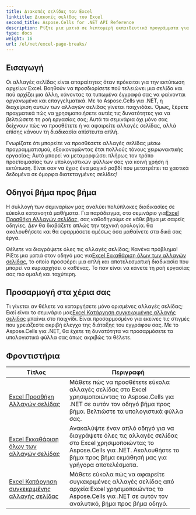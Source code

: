 ```yaml
---
title: Διακοπές σελίδας του Excel
linktitle: Διακοπές σελίδας του Excel
second_title: Aspose.Cells for .NET API Reference
description: Ρίξτε μια ματιά σε λεπτομερή εκπαιδευτικά προγράμματα για αλλαγές σελίδων του Excel με το Aspose.Cells για .NET. Βελτιώστε τη διάταξη των βιβλίων εργασίας σας στο Excel με ευκολία.
type: docs
weight: 16
url: /el/net/excel-page-breaks/
---
```

## Εισαγωγή

Οι αλλαγές σελίδας είναι απαραίτητες όταν πρόκειται για την εκτύπωση αρχείων Excel. Βοηθούν να προσδιορίσετε πού τελειώνει μια σελίδα και πού αρχίζει μια άλλη, κάνοντας τα τυπωμένα έγγραφά σας να φαίνονται οργανωμένα και επαγγελματικά. Με το Aspose.Cells για .NET, η διαχείριση αυτών των αλλαγών σελίδας γίνεται παιχνιδάκι. Όμως, ξέρετε πραγματικά πώς να χρησιμοποιήσετε αυτές τις δυνατότητες για να βελτιώσετε τη ροή εργασίας σας; Αυτά τα σεμινάρια όχι μόνο σας δείχνουν πώς να προσθέτετε ή να αφαιρείτε αλλαγές σελίδας, αλλά επίσης κάνουν τη διαδικασία απίστευτα απλή.

Γνωρίζατε ότι μπορείτε να προσθέσετε αλλαγές σελίδας μέσω προγραμματισμού, εξοικονομώντας έτσι πολλούς τόνους χειρωνακτικής εργασίας; Αυτό μπορεί να μεταμορφώσει πλήρως τον τρόπο προετοιμασίας των υπολογιστικών φύλλων σας για κοινή χρήση ή εκτύπωση. Είναι σαν να έχεις ένα μαγικό ραβδί που μετατρέπει τα χαοτικά δεδομένα σε όμορφα διατεταγμένες σελίδες!

## Οδηγοί βήμα προς βήμα
 Η συλλογή των σεμιναρίων μας αναλύει πολύπλοκες διαδικασίες σε εύκολα κατανοητά μαθήματα. Για παράδειγμα, στο σεμινάριο για[Excel Προσθήκη Αλλαγών σελίδας](./excel-add-page-breaks/), σας καθοδηγούμε σε κάθε βήμα με σαφείς οδηγίες. Δεν θα διαβάζετε απλώς την τεχνική ορολογία. θα ακολουθήσετε και θα εφαρμόσετε αμέσως όσα μαθαίνετε στα δικά σας έργα. 

 Θέλετε να διαγράψετε όλες τις αλλαγές σελίδας; Κανένα πρόβλημα! Ρίξτε μια ματιά στον οδηγό μας για[Excel Εκκαθάριση όλων των αλλαγών σελίδας](./excel-clear-all-page-breaks/), το οποίο προσφέρει μια απλή και αποτελεσματική διαδικασία που μπορεί να κυριαρχήσει ο καθένας. Το παν είναι να κάνετε τη ροή εργασίας σας πιο ομαλή και ταχύτερη.

## Προσαρμογή στα χέρια σας
Τι γίνεται αν θέλετε να καταργήσετε μόνο ορισμένες αλλαγές σελίδας; Εκεί είναι το σεμινάριο μας[Excel Κατάργηση συγκεκριμένης αλλαγής σελίδας](./excel-remove-specific-page-break/) μπαίνει στο παιχνίδι. Είναι προσαρμοσμένο για εκείνες τις στιγμές που χρειάζεστε ακριβή έλεγχο της διάταξης του εγγράφου σας. Με το Aspose.Cells για .NET, θα έχετε τη δυνατότητα να προσαρμόσετε τα υπολογιστικά φύλλα σας όπως ακριβώς τα θέλετε. 

## Φροντιστήρια 
| Τίτλος | Περιγραφή |
| --- | --- |
| [Excel Προσθήκη Αλλαγών σελίδας](./excel-add-page-breaks/) | Μάθετε πώς να προσθέτετε εύκολα αλλαγές σελίδας στο Excel χρησιμοποιώντας το Aspose.Cells για .NET σε αυτόν τον οδηγό βήμα προς βήμα. Βελτιώστε τα υπολογιστικά φύλλα σας. |  
| [Excel Εκκαθάριση όλων των αλλαγών σελίδας](./excel-clear-all-page-breaks/) | Ανακαλύψτε έναν απλό οδηγό για να διαγράψετε όλες τις αλλαγές σελίδας στο Excel χρησιμοποιώντας το Aspose.Cells για .NET. Ακολουθήστε το βήμα προς βήμα εκμάθησή μας για γρήγορα αποτελέσματα. |  
| [Excel Κατάργηση συγκεκριμένης αλλαγής σελίδας](./excel-remove-specific-page-break/) | Μάθετε εύκολα πώς να αφαιρείτε συγκεκριμένες αλλαγές σελίδας από αρχεία Excel χρησιμοποιώντας το Aspose.Cells για .NET σε αυτόν τον αναλυτικό, βήμα προς βήμα οδηγό. |  